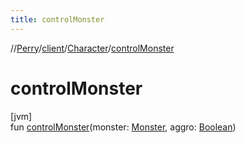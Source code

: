 ```yaml
---
title: controlMonster
---
```

//[Perry](../../../index.html)/[client](../index.html)/[Character](index.html)/[controlMonster](control-monster.html)



# controlMonster



[jvm]\
fun [controlMonster](control-monster.html)(monster: [Monster](../../server.life/-monster/index.html), aggro: [Boolean](https://kotlinlang.org/api/latest/jvm/stdlib/kotlin/-boolean/index.html))





